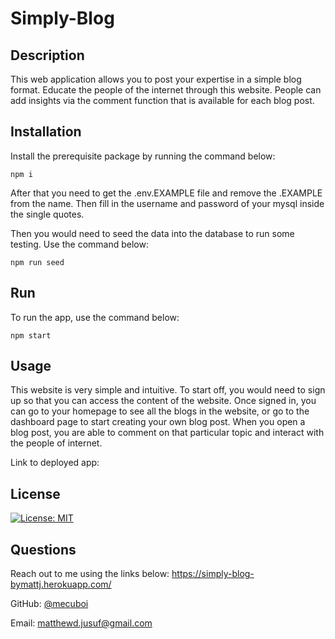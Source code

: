 # Simply-Blog

## Description

This web application allows you to post your expertise in a simple blog format. Educate the people of the internet through this website. People can add insights via the comment function that is available for each blog post.

## Installation

Install the prerequisite package by running the command below:
```
npm i
```

After that you need to get the .env.EXAMPLE file and remove the .EXAMPLE from the name. Then fill in the username and password of your mysql inside the single quotes.

Then you would need to seed the data into the database to run some testing. Use the command below:
```
npm run seed
```

## Run

To run the app, use the command below:
```
npm start
```

## Usage

This website is very simple and intuitive. To start off, you would need to sign up so that you can access the content of the website. Once signed in, you can go to your homepage to see all the blogs in the website, or go to the dashboard page to start creating your own blog post. When you open a blog post, you are able to comment on that particular topic and interact with the people of internet.

Link to deployed app: 

## License

[![License: MIT](https://img.shields.io/badge/License-MIT-yellow.svg)](https://github.com/mecuboi/simple-blog/blob/main/LICENSE)


## Questions

Reach out to me using the links below: https://simply-blog-bymattj.herokuapp.com/

GitHub: [@mecuboi](https://github.com/mecuboi)

Email: matthewd.jusuf@gmail.com